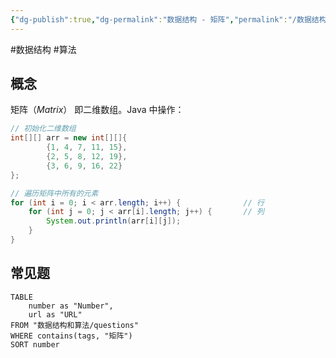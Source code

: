 ```yaml
---
{"dg-publish":true,"dg-permalink":"数据结构 - 矩阵","permalink":"/数据结构 - 矩阵/"}
---
```



#数据结构 #算法 

## 概念

矩阵（*Matrix*） 即二维数组。Java 中操作：

```java
// 初始化二维数组
int[][] arr = new int[][]{  
        {1, 4, 7, 11, 15},  
        {2, 5, 8, 12, 19},  
        {3, 6, 9, 16, 22}  
};

// 遍历矩阵中所有的元素
for (int i = 0; i < arr.length; i++) {              // 行
    for (int j = 0; j < arr[i].length; j++) {       // 列
        System.out.println(arr[i][j]);  
    }  
}
```

## 常见题

```dataview
TABLE
	number as "Number",
	url as "URL"
FROM "数据结构和算法/questions"
WHERE contains(tags, "矩阵")
SORT number
```


